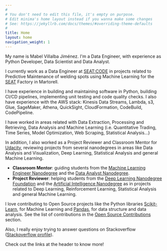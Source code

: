 ```yaml
---
#
# You don't need to edit this file, it's empty on purpose.
# Edit minima's home layout instead if you wanna make some changes
# See: https://jekyllrb.com/docs/themes/#overriding-theme-defaults
#
title: Home
layout: home
navigation_weight: 1
---
```


<!---<img class="profile-img" src="../img/photo_small.jpg">!-->


My name is Mabel Villalba Jiménez. I'm a Data Engineer, with experience as Python Developer, Data Scientist and Data Analyst.


I currently work as a Data Engineer at [SEAT:CODE](https://code.seat/) in projects related to Predictive Maintenance of welding spots using Machine Learning for the [SEAT](https://www.seat.es/) Factory in Martorell.

I have experience in building and maintaining software in Python, building CI/CD pipelines, implementing unit testing and code quality checks.
I also have experience with the AWS stack: Kinesis Data Streams, Lambda, s3, Glue, SageMaker, Athena, QuickSight, CloudFormation, CodeBuild, CodePipeline.

I have worked in areas related with Data Extraction, Processing and Retrieving, Data Analysis and Machine Learning (i.e. Quantitative Trading, Time Series, Model Optimization, Web Scraping, Statistical Analysis…)

In addition, I also worked as a Project Reviewer and Classroom Mentor for [Udacity](https://www.udacity.com/), reviewing projects from several nanodegrees in areas like Data Analysis and Visualization, Deep Learning, Statistical Analysis and general Machine Learning.

- **Classroom Mentor**: guiding students from the [Machine Learning Engineer Nanodegree](https://www.udacity.com/course/machine-learning-engineer-nanodegree--nd009) and the [Data Analyst Nanodegree](https://www.udacity.com/course/data-analyst-nanodegree--nd002).
- **Project Reviewer**: helping students from the [Deep Learning Nanodegree Foundation](https://www.udacity.com/course/deep-learning-nanodegree-foundation--nd101) and the [Artificial Intelligence Nanodegree](https://www.udacity.com/course/artificial-intelligence-nanodegree--nd889) as in projects related to Deep Learning, Reinforcement Learning, Statistical Analysis and general Machine Learning.


I love contributing to Open Source projects like the Python libraries [Scikit-Learn](ttps://github.com/mabelvj/scikit-learn), for Machine Learning and [Pandas](https://github.com/pandas-dev), for data structure and data analysis. See the list of contributions in the [Open Source Contributions](pullrequests) section.


Also, I really enjoy trying to answer questions on Stackoverflow ([Stackoverflow profile](https://stackoverflow.com/users/9051284/mabel-villalba)). 

Check out the links at the header to know more!

